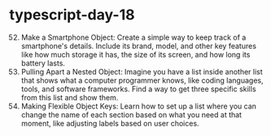 # typescript-day-18

52. Make a Smartphone Object: Create a simple way to keep track of a smartphone's details. Include its brand, model, and other key features like how much storage it has, the size of its screen, and how long its battery lasts.
53. Pulling Apart a Nested Object: Imagine you have a list inside another list that shows what a computer programmer knows, like coding languages, tools, and software frameworks. Find a way to get three specific skills from this list and show them.
54. Making Flexible Object Keys: Learn how to set up a list where you can change the name of each section based on what you need at that moment, like adjusting labels based on user choices. 

